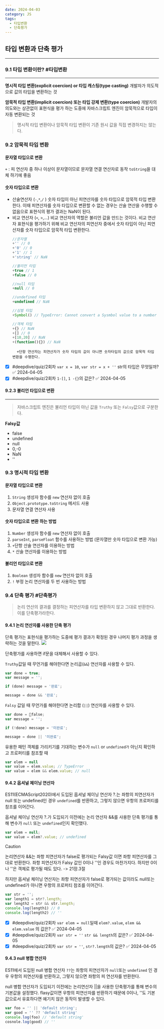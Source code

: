 ```yaml
---
date: 2024-04-03
category: JS
tags:
  - 타입변환
  - 단축평가
---
```

## 타입 변환과 단축 평가
---
### 9.1 타입 변환이란? #타입변환
---
**명시적 타입 변환(explicit coercion) or 타입 캐스팅(type casting)**
개발자가 의도적으로 값의 타입을 변환하는 것

**암묵적 타입 변환(implicit coercion) 또는 타입 강제 변환(type coercion)**
개발자의 의도와는 상관없이 표현식을 평가 하는 도중에 자바스크립트 엔진이 암묵적으로 타입이 자동 변환되는 것

> 명시적 타입 변환이나 암묵적 타입 변환이 기존 원시 값을 직접 변경하지는 않는다.



### 9.2 암묵적 타입 변환
#### 문자열 타입으로 변환
`+` : 피 연산자 중 하나 이상이 문자열이므로 문자열 연결 연산자로 동작
`toString`을 대체 하기에 좋음
#### 숫자 타입으로 변환
- 산술연산자 (`-`,`*`,`/` )
  숫자 타입이 아닌 피연산자를 숫자 타입으로 암묵적 타입 변환한다. 이때 피연산자를 숫자 타입으로 변환할 수 없는 경우는 산술 연산을 수행할 수 없음으로 표현식의 평가 결과는 NaN이 된다.
- 비교 연산자 (`<`, `>`,...)
  비교 연산자의 역할은 불리언 값을 만드는 것이다. 비교 연산자 표현식을 평가하기 위해 비교 연산자의 피연산자 중에서 숫자 타입이 아닌 피연산자를 숫자 타입으로 암묵적 타입 변환한다.
	```js
	//문자열
	+'' // 0
	+'0' // 0
	+'1' // 1
	+'string' // NaN
	
	//불리언 타입
	+true // 1
	+false // 0
	
	//null 타입
	+null // 0
	
	//undefined 타입
	+undefined // NaN
	
	//심벌 타입
	+Symbol() // TypeError: Cannot convert a Sysmbol value to a number
	
	//객체 타입
	+{} // NaN
	+[] // 0
	+[10,20] // NaN
	+(function(){}) // NaN
	```
		+단항 연산자는 피연산자가 숫자 타입의 값이 아니면 숫자타입의 값으로 암묵적 타입 변환을 수행한다.
- [x] #deepdive/quiz/2회차  `var x = 10`, `var str = x + ''` str의 타입은 무엇일까? ✅ 2024-04-05
- [x] #deepdive/quiz/2회차 `1-[]`, `1 -{}`의 값은? ✅ 2024-04-05
#### 9.2.3 불리언 타입으로 변환
--- 
> 자바스크립트 엔진은 불리언 타입이 아닌 값을 `Truthy` 또는 `Falsy`값으로 구분한다.

**Falsy값**
- false
- undefined
- null
- 0,-0
- NaN
- ''
### 9.3 명시적 타입 변환
#### 문자열 타입으로 변환
1. `String` 생성자 함수를 `new` 연산자 없이 호출
2. `Object.prototype.toString` 메서드 사용
3. 문자열 연결 연산자 사용
#### 숫자 타입으로 변환 하는 방법
1. `Number` 생성자 함수를 `new` 연산자 없이 호출
2. `parseInt`, `parseFloat` 함수를 사용하는 방법 (문자열만 숫자 타입으로 변환 가능)
3. `+`단항 산술 연산자를 이용하는 방법
4. `*` 산술 연산자를 이용하는 방법
#### 불리언 타입으로 변환
1. `Boolean` 생성자 함수를 `new` 연산자 없이 호출
2. `!` 부정 논리 연산자를 두 번 사용하는 방법
### 9.4 단축 평가 #단축평가
> 논리 연산의 결과를 결정하는 피연산자를 타입 변환하지 않고 그대로 반환한다. 이를 단축평가라한다.

#### 9.4.1 논리 연산자를 사용한 단축 평가
단축 평가는 표현식을 평가하는 도중에 평가 결과가 확정된 경우 나머지 평가 과정을 생략하는 것을 말한다.
![](https://i.imgur.com/PKEiyrL.png)

단축평가를 사용하면 if문을 대체해서 사용할 수 있다.

`Truthy`값일 때 무언가를 해야한다면 논리곱(`&&`) 연산자를 사용할 수 있다.
```javascript
var done = true;
var message = '';

if (done) message = '완료';

message = done && '완료';
```

`Falsy` 값일 때 무언가를 해야한다면 논리합 (`||`) 연산자를 사용할 수 있다.
```js
var done = false;
var message = '';

if (!done) message = '미완료';

message = done || '미완료';
```

유용한 패턴
객체를 가리키기를 기대하는 변수가 `null` or `undefined가` 아닌지 확인하고 프로퍼티를 참조할 때
```js
var elem = null
var value = elem.value; // TypeError
var value = elem && elem.value; // null
```

#### 9.4.2 옵셔널 체이닝 연산자

ES11(ECMAScript2020)에서 도입된 옵셔널 체이닝 연산자 ?.는 좌항의 피연산자가 null 또는 undefined인 경우 `undefined`를 반환하고, 그렇지 않으면 우항의 프로퍼티를 참조를 이어간다.

옵셔널 체이닝 연산자 ?.가 도입되기 이전에는 논리 연산자 &&를 사용한 단축 평가를 통해 변수가 `null` 또는 `undefined`인지 확인했다.

```js
var elem = null;
var value = elem?.value; // undefined
```

> [!caution]
논리연산자 &&는 좌항 피연산자가 false로 평가되는 Falsy값 이면 좌항 피연산자를 그대로 반환한다. 좌항 피연산자가 Falsy 값인 0이나 ''인 경우도 마찬가지다. 하지만 0이나 ''은 객체로 평가될 때도 있다. -> 21장.3절

하지만 옵셔널 체이닝 연산자는 좌항 피연산자가 false로 평가되는 값이라도 null또는 undefined가 아니면 우항의 프로퍼티 참조를 이어간다.
```js
var str = '';
var length1 = str?.length;
var length2 = str && str.length;
console.log(length1) // 0
console.log(length2) // ''
```

- [x] #deepdive/quiz/2회차 `var elem = null`일때 `elem?.value`, `elem && elem.value` 의 값은? ✅ 2024-04-05
- [x] #deepdive/quiz/2회차 `var str = ''` `str && length`의 값은? ✅ 2024-04-05
- [x] #deepdive/quiz/2회차 `var str = ''`, `str?.length`의 값은? ✅ 2024-04-05
#### 9.4.3 null 병합 연산자
ES11에서 도입된 null 병합 연산자 `??`는 좌항의 피연산자가 `null`또는 `undefined` 인 경우 우항의 피연산자를 반환하고, 그렇지 않으면 좌항의 피 연산자를 반환한다.

null 병합 연산자가 도입되기 이전에는 논리연산자 ||을 사용한 단축평가를 통해 변수의 기본값을 설정했다. flasy값이면 우항의 피연산자를 반환하기 때문에 0이나, ''도 기본값으로서 유효하다면 예기치 않은 동작이 발생할 수 있다.
```js
var foo = '' || 'default string';
var good = '' ?? 'default string'
console.log(foo) // 'default string'
cosnole.log(good) // ''
```
